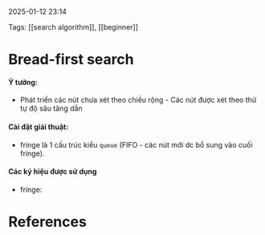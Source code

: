 2025-01-12 23:14


Tags: [[search algorithm]], [[beginner]]
# Bread-first search
#### Ý tưởng:
- Phát triển các nút chưa xét theo chiều rộng - Các nút được xét theo thứ tự độ sâu tăng dần
#### Cài đặt giải thuật:
- fringe là 1 cấu trúc kiểu `queue` (FIFO - các nút mới dc bổ sung vào cuối fringe).
#### Các ký hiệu được sử dụng
- fringe: 

# References

